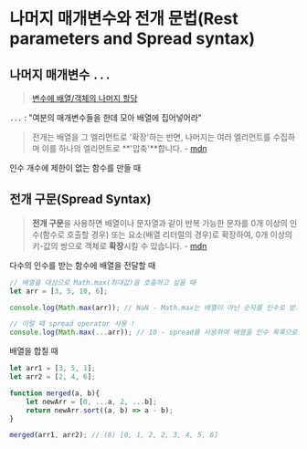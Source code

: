 # 나머지 매개변수와 전개 문법(Rest parameters and Spread syntax)

## 나머지 매개변수 `...`

> [변수에 배열/객체의 나머지 할당](23_destructuring_assignment.md#변수에-배열객체의-나머지-할당)

`...` : "여분의 매개변수들을 한데 모아 배열에 집어넣어라"

> 전개는 배열을 그 엘리먼트로 '확장'하는 반면, 나머지는 여러 엘리먼트를 수집하며 이를 하나의 엘리먼트로 **'압축'**합니다. - [mdn](https://developer.mozilla.org/ko/docs/Web/JavaScript/Reference/Operators/Spread_syntax#나머지_구문_(매개변수))

인수 개수에 제한이 없는 함수를 만들 때

## 전개 구문(Spread Syntax)

> **전개 구문**을 사용하면 배열이나 문자열과 같이 반복 가능한 문자를 0개 이상의 인수(함수로 호출할 경우) 또는 요소(배열 리터럴의 경우)로 확장하여, 0개 이상의 키-값의 쌍으로 객체로 **확장**시킬 수 있습니다. - [mdn](https://developer.mozilla.org/ko/docs/Web/JavaScript/Reference/Operators/Spread_syntax)

다수의 인수를 받는 함수에 배열을 전달할 때

```javascript
// 배열을 대상으로 Math.max(최대값)을 호출하고 싶을 때
let arr = [3, 5, 10, 6];

console.log(Math.max(arr)); // NaN - Math.max는 배열이 아닌 숫자를 인수로 받기 때문

// 이럴 때 spread operator 사용 ! 
console.log(Math.max(...arr)); // 10 - spread를 사용하여 배열을 인수 목록으로 바꿔줌
```

배열을 합칠 때

```javascript
let arr1 = [3, 5, 1];
let arr2 = [2, 4, 6];

function merged(a, b){
    let newArr = [0, ...a, 2, ...b];
    return newArr.sort((a, b) => a - b);
} 

merged(arr1, arr2); // (8) [0, 1, 2, 2, 3, 4, 5, 6]
```
